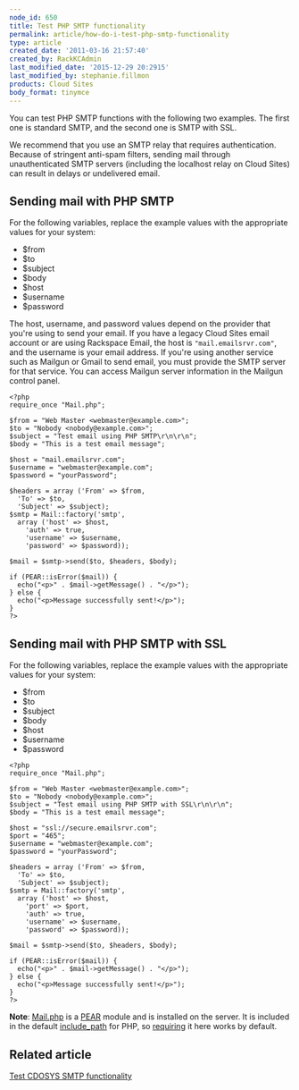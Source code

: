 ```yaml
---
node_id: 650
title: Test PHP SMTP functionality
permalink: article/how-do-i-test-php-smtp-functionality
type: article
created_date: '2011-03-16 21:57:40'
created_by: RackKCAdmin
last_modified_date: '2015-12-29 20:2915'
last_modified_by: stephanie.fillmon
products: Cloud Sites
body_format: tinymce
---
```


You can test PHP SMTP functions with the following two examples. The
first one is standard SMTP, and the second one is SMTP with SSL.

We recommend that you use an SMTP relay that requires authentication.
Because of stringent anti-spam filters, sending mail through
unauthenticated SMTP servers (including the localhost relay on Cloud
Sites) can result in delays or undelivered email.

Sending mail with PHP SMTP
--------------------------

For the following variables, replace the example values with the
appropriate values for your system:

-   \$from
-   \$to
-   \$subject
-   \$body
-   \$host
-   \$username
-   \$password

The host, username, and password values depend on the provider that
you're using to send your email. If you have a legacy Cloud Sites email
account or are using Rackspace Email, the host is
`"mail.emailsrvr.com"`, and the username is your email address. If
you're using another service such as Mailgun or Gmail to send email, you
must provide the SMTP server for that service. You can access Mailgun
server information in the Mailgun control panel.

    <?php
    require_once "Mail.php";
     
    $from = "Web Master <webmaster@example.com>";
    $to = "Nobody <nobody@example.com>";
    $subject = "Test email using PHP SMTP\r\n\r\n";
    $body = "This is a test email message";
     
    $host = "mail.emailsrvr.com";
    $username = "webmaster@example.com";
    $password = "yourPassword";
     
    $headers = array ('From' => $from,
      'To' => $to,
      'Subject' => $subject);
    $smtp = Mail::factory('smtp',
      array ('host' => $host,
        'auth' => true,
        'username' => $username,
        'password' => $password));
     
    $mail = $smtp->send($to, $headers, $body);
     
    if (PEAR::isError($mail)) {
      echo("<p>" . $mail->getMessage() . "</p>");
    } else {
      echo("<p>Message successfully sent!</p>");
    }
    ?>

Sending mail with PHP SMTP with SSL
-----------------------------------

For the following variables, replace the example values with the
appropriate values for your system:

-   \$from
-   \$to
-   \$subject
-   \$body
-   \$host
-   \$username
-   \$password

<!-- -->

     
    <?php
    require_once "Mail.php";
     
    $from = "Web Master <webmaster@example.com>";
    $to = "Nobody <nobody@example.com>";
    $subject = "Test email using PHP SMTP with SSL\r\n\r\n";
    $body = "This is a test email message";
     
    $host = "ssl://secure.emailsrvr.com";
    $port = "465";
    $username = "webmaster@example.com";
    $password = "yourPassword";
     
    $headers = array ('From' => $from,
      'To' => $to,
      'Subject' => $subject);
    $smtp = Mail::factory('smtp',
      array ('host' => $host,
        'port' => $port,
        'auth' => true,
        'username' => $username,
        'password' => $password));
     
    $mail = $smtp->send($to, $headers, $body);
     
    if (PEAR::isError($mail)) {
      echo("<p>" . $mail->getMessage() . "</p>");
    } else {
      echo("<p>Message successfully sent!</p>");
    }
    ?>

**Note**:
[Mail.php](http://pear.php.net/package/Mail "http://pear.php.net/package/Mail")
is a [PEAR](http://pear.php.net/ "http://pear.php.net/") module and is
installed on the server. It is included in the default
[include\_path](http://www.php.net/manual/en/ini.core.php "http://www.php.net/manual/en/ini.core.php#ini.include-path")
for PHP, so
[requiring](http://php.net/manual/en/function.require.php "http://php.net/manual/en/function.require.php")
it here works by default.

Related article
---------------

[Test CDOSYS SMTP
functionality](http://www.rackspace.com/knowledge_center/article/test-cdosys-smtp-functionality)

